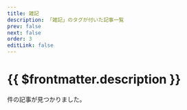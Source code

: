 ```yaml
---
title: 雑記
description: 「雑記」のタグが付いた記事一覧
prev: false
next: false
order: 3
editLink: false
---
```


<script lang="ts" setup>
    import TaggedPostList   from "../.vitepress/components/TaggedPostList.vue"
    import PostCounter      from "../.vitepress/components/PostCounter.vue"
</script>

# {{ $frontmatter.description }}

<span class="text-base"><PostCounter tag="雑記" /></span>件の記事が見つかりました。

<TaggedPostList tag="雑記" />